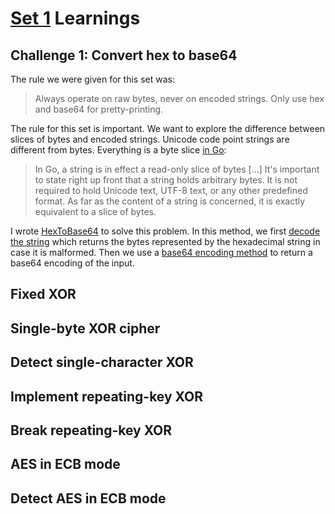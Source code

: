 # [Set 1](https://cryptopals.com/sets/1) Learnings

## Challenge 1: Convert hex to base64

The rule we were given for this set was:
> Always operate on raw bytes, never on encoded strings. Only use hex and base64 for pretty-printing.

The rule for this set is important. We want to explore the difference between slices of bytes and encoded strings. Unicode code point strings are different from bytes. Everything is a byte slice [in Go](https://blog.golang.org/strings):

> In Go, a string is in effect a read-only slice of bytes [...] It's important to state right up front that a string holds arbitrary bytes. It is not required to hold Unicode text, UTF-8 text, or any other predefined format. As far as the content of a string is concerned, it is exactly equivalent to a slice of bytes.

I wrote [HexToBase64](./HexToBase64/HexToBase64.go) to solve this problem. In this method, we first [decode the string](https://golang.org/pkg/encoding/hex/#DecodeString) which returns the bytes represented by the hexadecimal string in case it is malformed. Then we use a [base64 encoding method](https://golang.org/pkg/encoding/base64/#Encoding.EncodeToString) to return a base64 encoding of the input.

## Fixed XOR

## Single-byte XOR cipher

## Detect single-character XOR

## Implement repeating-key XOR

## Break repeating-key XOR

## AES in ECB mode

## Detect AES in ECB mode
